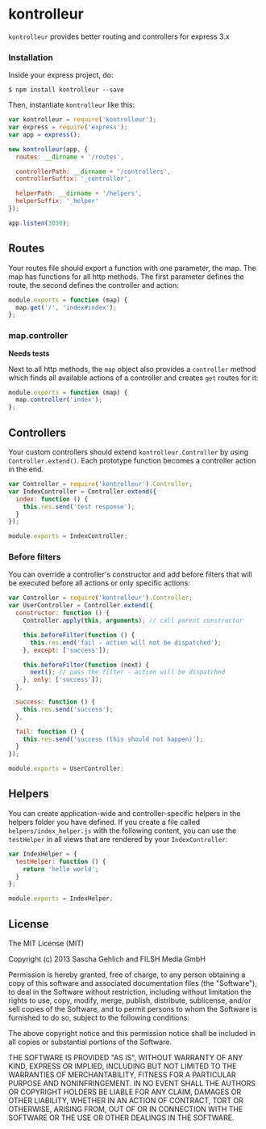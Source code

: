 kontrolleur
===========

`kontrolleur` provides better routing and controllers for express 3.x

### Installation

Inside your express project, do:

`$ npm install kontrolleur --save`

Then, instantiate `kontrolleur` like this:

```js
var kontrolleur = require('kontrolleur');
var express = require('express');
var app = express();

new kontrolleur(app, {
  routes: __dirname + '/routes',

  controllerPath: __dirname + '/controllers',
  controllerSuffix: '_controller',

  helperPath: __dirname + '/helpers',
  helperSuffix: '_helper'
});

app.listen(3030);
```

## Routes

Your routes file should export a function with one parameter, the map. The map has functions for all http methods. The first parameter defines the route, the second
defines the controller and action:

```js
module.exports = function (map) {
  map.get('/', 'index#index');
};
```

### map.controller

**Needs tests**

Next to all http methods, the `map` object also provides a `controller` method which finds all available actions of a controller and creates `get` routes for it:

```js
module.exports = function (map) {
  map.controller('index');
};
```

## Controllers

Your custom controllers should extend `kontrolleur.Controller` by using `Controller.extend()`. Each prototype function becomes a controller action in the end.

```js
var Controller = require('kontrolleur').Controller;
var IndexController = Controller.extend({
  index: function () {
    this.res.send('test response');
  }
});

module.exports = IndexController;
```

### Before filters

You can override a controller's constructor and add before filters that will be executed before all actions or only specific actions:

```js
var Controller = require('kontrolleur').Controller;
var UserController = Controller.extend({
  constructor: function () {
    Controller.apply(this, arguments); // call parent constructor

    this.beforeFilter(function () {
      this.res.end('fail - action will not be dispatched');
    }, except: ['success']);

    this.beforeFilter(function (next) {
      next(); // pass the filter - action will be dispatched
    }, only: ['success']);
  },

  success: function () {
    this.res.send('success');
  },

  fail: function () {
    this.res.send('success (this should not happen)');
  }
});

module.exports = UserController;
```

## Helpers

You can create application-wide and controller-specific helpers in the helpers folder you have defined. If you create a file called `helpers/index_helper.js` with the following content, you can use the `testHelper` in all views that are rendered by your `IndexController`:

```js
var IndexHelper = {
  testHelper: function () {
    return 'hello world';
  }
};

module.exports = IndexHelper;
```

## License

The MIT License (MIT)

Copyright (c) 2013 Sascha Gehlich and FILSH Media GmbH

Permission is hereby granted, free of charge, to any person obtaining a copy of this software and associated documentation files (the "Software"), to deal in the Software without restriction, including without limitation the rights to use, copy, modify, merge, publish, distribute, sublicense, and/or sell copies of the Software, and to permit persons to whom the Software is furnished to do so, subject to the following conditions:

The above copyright notice and this permission notice shall be included in all copies or substantial portions of the Software.

THE SOFTWARE IS PROVIDED "AS IS", WITHOUT WARRANTY OF ANY KIND, EXPRESS OR IMPLIED, INCLUDING BUT NOT LIMITED TO THE WARRANTIES OF MERCHANTABILITY, FITNESS FOR A PARTICULAR PURPOSE AND NONINFRINGEMENT. IN NO EVENT SHALL THE AUTHORS OR COPYRIGHT HOLDERS BE LIABLE FOR ANY CLAIM, DAMAGES OR OTHER LIABILITY, WHETHER IN AN ACTION OF CONTRACT, TORT OR OTHERWISE, ARISING FROM, OUT OF OR IN CONNECTION WITH THE SOFTWARE OR THE USE OR OTHER DEALINGS IN THE SOFTWARE.
